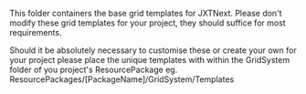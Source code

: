 ﻿This folder containers the base grid templates for JXTNext. Please don't modify these grid templates for your project, 
they should suffice for most requirements. 

Should it be absolutely necessary to customise these or create your own for your project please place the unique templates with within the GridSystem folder
of you project's ResourcePackage eg. ResourcePackages/[PackageName]/GridSystem/Templates